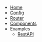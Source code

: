<!-- docs/_sidebar.md -->
* [Home](/)
* [Config](components/config/README.md)
* [Router](components/router/README.md)
* [Components](components/components/README.md)
* Examples
    * [RestAPI](examples/rest-api/)
